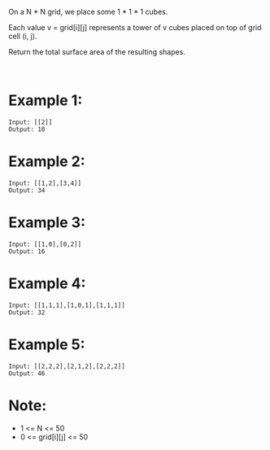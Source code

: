 ﻿On a N * N grid, we place some 1 * 1 * 1 cubes.

Each value v = grid[i][j] represents a tower of v cubes placed on top of grid cell (i, j).

Return the total surface area of the resulting shapes.

 

# Example 1:
```
Input: [[2]]
Output: 10
```
# Example 2:
```
Input: [[1,2],[3,4]]
Output: 34
```
# Example 3:
```
Input: [[1,0],[0,2]]
Output: 16
```
# Example 4:
```
Input: [[1,1,1],[1,0,1],[1,1,1]]
Output: 32
```
# Example 5:
```
Input: [[2,2,2],[2,1,2],[2,2,2]]
Output: 46
```

# Note:

- 1 <= N <= 50
- 0 <= grid[i][j] <= 50

